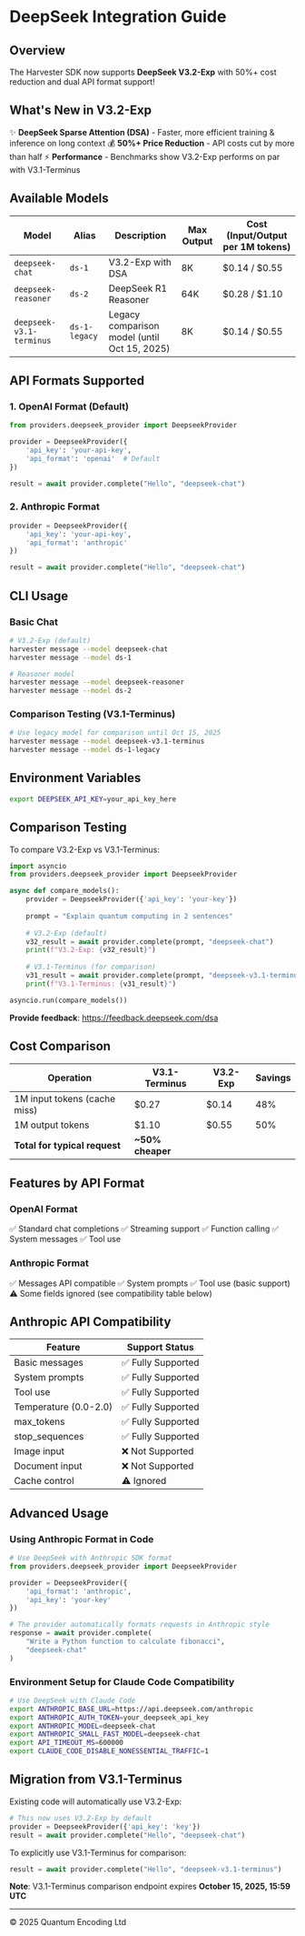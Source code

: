# DeepSeek Integration Guide

## Overview

The Harvester SDK now supports **DeepSeek V3.2-Exp** with 50%+ cost reduction and dual API format support!

## What's New in V3.2-Exp

✨ **DeepSeek Sparse Attention (DSA)** - Faster, more efficient training & inference on long context
💰 **50%+ Price Reduction** - API costs cut by more than half
⚡ **Performance** - Benchmarks show V3.2-Exp performs on par with V3.1-Terminus

## Available Models

| Model | Alias | Description | Max Output | Cost (Input/Output per 1M tokens) |
|-------|-------|-------------|------------|----------------------------------|
| `deepseek-chat` | `ds-1` | V3.2-Exp with DSA | 8K | $0.14 / $0.55 |
| `deepseek-reasoner` | `ds-2` | DeepSeek R1 Reasoner | 64K | $0.28 / $1.10 |
| `deepseek-v3.1-terminus` | `ds-1-legacy` | Legacy comparison model (until Oct 15, 2025) | 8K | $0.14 / $0.55 |

## API Formats Supported

### 1. OpenAI Format (Default)
```python
from providers.deepseek_provider import DeepseekProvider

provider = DeepseekProvider({
    'api_key': 'your-api-key',
    'api_format': 'openai'  # Default
})

result = await provider.complete("Hello", "deepseek-chat")
```

### 2. Anthropic Format
```python
provider = DeepseekProvider({
    'api_key': 'your-api-key',
    'api_format': 'anthropic'
})

result = await provider.complete("Hello", "deepseek-chat")
```

## CLI Usage

### Basic Chat
```bash
# V3.2-Exp (default)
harvester message --model deepseek-chat
harvester message --model ds-1

# Reasoner model
harvester message --model deepseek-reasoner
harvester message --model ds-2
```

### Comparison Testing (V3.1-Terminus)
```bash
# Use legacy model for comparison until Oct 15, 2025
harvester message --model deepseek-v3.1-terminus
harvester message --model ds-1-legacy
```

## Environment Variables

```bash
export DEEPSEEK_API_KEY=your_api_key_here
```

## Comparison Testing

To compare V3.2-Exp vs V3.1-Terminus:

```python
import asyncio
from providers.deepseek_provider import DeepseekProvider

async def compare_models():
    provider = DeepseekProvider({'api_key': 'your-key'})
    
    prompt = "Explain quantum computing in 2 sentences"
    
    # V3.2-Exp (default)
    v32_result = await provider.complete(prompt, "deepseek-chat")
    print(f"V3.2-Exp: {v32_result}")
    
    # V3.1-Terminus (for comparison)
    v31_result = await provider.complete(prompt, "deepseek-v3.1-terminus")
    print(f"V3.1-Terminus: {v31_result}")

asyncio.run(compare_models())
```

**Provide feedback**: https://feedback.deepseek.com/dsa

## Cost Comparison

| Operation | V3.1-Terminus | V3.2-Exp | Savings |
|-----------|---------------|----------|---------|
| 1M input tokens (cache miss) | $0.27 | $0.14 | 48% |
| 1M output tokens | $1.10 | $0.55 | 50% |
| **Total for typical request** | **~50% cheaper** | | |

## Features by API Format

### OpenAI Format
✅ Standard chat completions
✅ Streaming support
✅ Function calling
✅ System messages
✅ Tool use

### Anthropic Format
✅ Messages API compatible
✅ System prompts
✅ Tool use (basic support)
⚠️ Some fields ignored (see compatibility table below)

## Anthropic API Compatibility

| Feature | Support Status |
|---------|---------------|
| Basic messages | ✅ Fully Supported |
| System prompts | ✅ Fully Supported |
| Tool use | ✅ Fully Supported |
| Temperature (0.0-2.0) | ✅ Fully Supported |
| max_tokens | ✅ Fully Supported |
| stop_sequences | ✅ Fully Supported |
| Image input | ❌ Not Supported |
| Document input | ❌ Not Supported |
| Cache control | ⚠️ Ignored |

## Advanced Usage

### Using Anthropic Format in Code

```python
# Use DeepSeek with Anthropic SDK format
from providers.deepseek_provider import DeepseekProvider

provider = DeepseekProvider({
    'api_format': 'anthropic',
    'api_key': 'your-key'
})

# The provider automatically formats requests in Anthropic style
response = await provider.complete(
    "Write a Python function to calculate fibonacci",
    "deepseek-chat"
)
```

### Environment Setup for Claude Code Compatibility

```bash
# Use DeepSeek with Claude Code
export ANTHROPIC_BASE_URL=https://api.deepseek.com/anthropic
export ANTHROPIC_AUTH_TOKEN=your_deepseek_api_key
export ANTHROPIC_MODEL=deepseek-chat
export ANTHROPIC_SMALL_FAST_MODEL=deepseek-chat
export API_TIMEOUT_MS=600000
export CLAUDE_CODE_DISABLE_NONESSENTIAL_TRAFFIC=1
```

## Migration from V3.1-Terminus

Existing code will automatically use V3.2-Exp:

```python
# This now uses V3.2-Exp by default
provider = DeepseekProvider({'api_key': 'key'})
result = await provider.complete("Hello", "deepseek-chat")
```

To explicitly use V3.1-Terminus for comparison:

```python
result = await provider.complete("Hello", "deepseek-v3.1-terminus")
```

**Note**: V3.1-Terminus comparison endpoint expires **October 15, 2025, 15:59 UTC**

---

© 2025 Quantum Encoding Ltd
